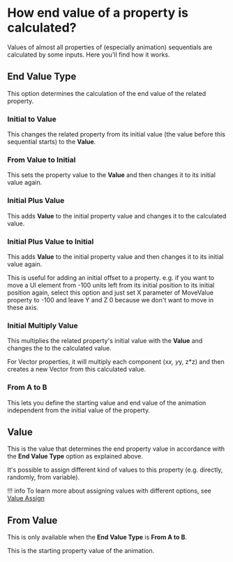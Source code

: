 # How end value of a property is calculated?

Values of almost all properties of (especially animation) sequentials are calculated by some inputs. Here you'll find how it works.


## End Value Type

This option determines the calculation of the end value of the related property.

### Initial to Value

This changes the related property from its initial value (the value before this sequential starts) to the __Value__.


### From Value to Initial

This sets the property value to the __Value__ and then changes it to its initial value again.


### Initial Plus Value

This adds __Value__ to the initial property value and changes it to the calculated value.

### Initial Plus Value to Initial

This adds __Value__ to the initial property value and then changes it to its initial value again.

This is useful for adding an initial offset to a property. 
e.g. if you want to move a UI element from -100 units left from its initial position to its initial position again, select this option and just set X parameter of MoveValue property to -100 and leave Y and Z 0 because we don't want to move in these axis.

### Initial Multiply Value

This multiplies the related property's initial value with the  __Value__ and changes the to the calculated value.

For Vector properties, it will multiply each component (x*x, y*y, z*z) and then creates a new Vector from this calculated value. 

### From A to B

This lets you define the starting value and end value of the animation independent from the initial value of the property.


## Value

This is the value that determines the end property value in accordance with the __End Value Type__ option as explained above.

It's possible to assign different kind of values to this property (e.g. directly, randomly, from variable).


!!! info
    To learn more about assigning values with different options, see [Value Assign](valueassign.md)

## From Value

This is only available when the __End Value Type__ is __From A to B__.

This is the starting property value of the animation.
